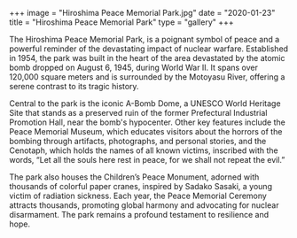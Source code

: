 +++
image = "Hiroshima Peace Memorial Park.jpg"
date = "2020-01-23"
title = "Hiroshima Peace Memorial Park"
type = "gallery"
+++

The Hiroshima Peace Memorial Park, is a poignant symbol of peace and a powerful reminder of the devastating impact of nuclear warfare. Established in 1954, the park was built in the heart of the area devastated by the atomic bomb dropped on August 6, 1945, during World War II. It spans over 120,000 square meters and is surrounded by the Motoyasu River, offering a serene contrast to its tragic history.

Central to the park is the iconic A-Bomb Dome, a UNESCO World Heritage Site that stands as a preserved ruin of the former Prefectural Industrial Promotion Hall, near the bomb's hypocenter. Other key features include the Peace Memorial Museum, which educates visitors about the horrors of the bombing through artifacts, photographs, and personal stories, and the Cenotaph, which holds the names of all known victims, inscribed with the words, “Let all the souls here rest in peace, for we shall not repeat the evil.”

The park also houses the Children’s Peace Monument, adorned with thousands of colorful paper cranes, inspired by Sadako Sasaki, a young victim of radiation sickness. Each year, the Peace Memorial Ceremony attracts thousands, promoting global harmony and advocating for nuclear disarmament. The park remains a profound testament to resilience and hope.

